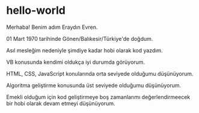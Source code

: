 # hello-world

Merhaba! Benim adım Eraydın Evren.

01 Mart 1970 tarihinde Gönen/Balıkesir/Türkiye'de doğdum.

Asıl mesleğim nedeniyle  şimdiye kadar hobi olarak kod yazdım.

VB konusunda kendimi oldukça iyi durumda görüyorum.

HTML, CSS, JavaScript konularında orta seviyede olduğumu düşünüyorum.

Algoritma geliştirme konusunda üst seviyede olduğumu düşünüyorum.

Emekli olduğum için kod geliştirmeye boş zamanlarımı değerlendirmeecek bir hobi olarak devam etmeyi düşünüyorum.
